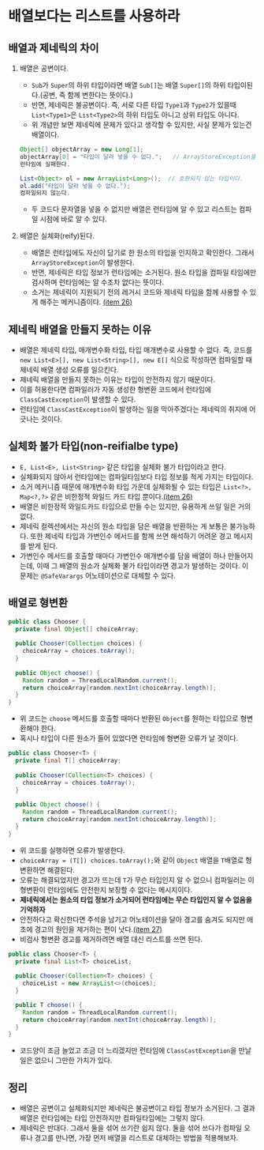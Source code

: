 # 배열보다는 리스트를 사용하라

## 배열과 제네릭의 차이

1. 배열은 공변이다.
   * `Sub`가 `Super`의 하위 타입이라면 배열 `Sub[]`는 배열 `Super[]`의 하위 타입이된다.(공변, 즉 함께 변한다는 뜻이다.)
   * 반면, 제네릭은 불공변이다. 즉, 서로 다른 타입 `Type1`과 `Type2`가 있을때 `List<Type1>`은 `List<Type2>`의
     하위 타입도 아니고 상위 타입도 아니다.
   * 위 개념만 보면 제네릭에 문제가 있다고 생각할 수 있지만, 사실 문제가 있는건 배열이다.
   ```java
   Object[] objectArray = new Long[1];
   objectArray[0] = "타입이 달라 넣을 수 없다.";   // ArrayStoreException을 던진다.
   런타임에 실패한다.
   
   List<Object> ol = new ArrayList<Long>();  // 호환되지 않는 타입이다.
   ol.add("타입이 달라 넣을 수 없다.");
   컴파일되지 않는다.
   ```
   * 두 코드다 문자열을 넣을 수 없지만 배열은 런타임에 알 수 있고 리스트는 컴파일 시점에 바로 알 수 있다.


2. 배열은 실체화(reify)된다.
   * 배열은 런타임에도 자신이 담기로 한 원소의 타입을 인지하고 확인한다. 그래서 `ArrayStoreException`이 발생한다.
   * 반면, 제네릭은 타입 정보가 런타임에는 소거된다. 원소 타입을 컴파일 타임에만 검사하며 런타임에는 알 수조차 없다는 뜻이다.
   * 소거는 제네릭이 지원되기 전의 레거시 코드와 제네릭 타입을 함께 사용할 수 있게 해주는 메커니즘이다. [(item 26)](https://github.com/parkhanbeen/study/blob/master/effective-java/5%EC%9E%A5/26.%EB%A1%9C%20%ED%83%80%EC%9E%85%EC%9D%80%20%EC%82%AC%EC%9A%A9%ED%95%98%EC%A7%80%20%EB%A7%90%EB%9D%BC.md)

## 제네릭 배열을 만들지 못하는 이유

* 배열은 제네릭 타입, 매개변수화 타입, 타입 매개변수로 사용할 수 없다. 즉, 코드를 `new List<E>[], new List<String>[], new E[]`
  식으로 작성하면 컴파일할 때 제네릭 배열 생성 오류를 일으킨다.
* 제네릭 배열을 만들지 못하는 이유는 타입이 안전하지 않기 때문이다.
* 이를 허용한다면 컴파일러가 자동 생성한 형변환 코드에서 런타임에 `ClassCastException`이 발생할 수 있다.
* 런타임에 `ClassCastException`이 발생하는 일을 막아주겠다는 제네릭의 취지에 어긋나는 것이다.

## 실체화 불가 타입(non-reifialbe type)

* `E, List<E>, List<String>` 같은 타입을 실체화 불가 타입이라고 한다.
* 실체화되지 않아서 런타임에는 컴파일타임보다 타입 정보를 적게 가지는 타입이다.
* 소거 메커니즘 때문에 매개변수화 타입 가운데 실체화될 수 있는 타입은 `List<?>, Map<?,?>` 같은 비한정적 와일드 카드 타입 뿐이다.[(item 26)](https://github.com/parkhanbeen/study/blob/master/effective-java/5%EC%9E%A5/26.%EB%A1%9C%20%ED%83%80%EC%9E%85%EC%9D%80%20%EC%82%AC%EC%9A%A9%ED%95%98%EC%A7%80%20%EB%A7%90%EB%9D%BC.md)
* 배열은 비한정적 와일드카드 타입으로 만들 수는 있지만, 유용하게 쓰일 일은 거의 없다.
* 제네릭 컬렉션에서는 자신의 원소 타입을 담은 배열을 반환하는 게 보통은 불가능하다. 또한 제네릭 타입과 가변인수 
  메서드를 함께 쓰면 해석하기 어려운 경고 메시지를 받게 된다.
* 가변인수 메서드를 호출할 때마다 가변인수 매개변수를 담을 배열이 하나 만들어지는데, 이때 그 배열의 원소가 실체화 불가
  타입이라면 경고가 발생하는 것이다. 이 문제는 `@SafeVarargs` 어노테이션으로 대체할 수 있다.

## 배열로 형변환

```java
public class Chooser {
  private final Object[] choiceArray;
  
  public Chooser(Collection choices) {
    choiceArray = choices.toArray();
  }
  
  public Object choose() {
    Random random = ThreadLocalRandom.current();
    return choiceArray[random.nextInt(choiceArray.length)];
  }
}
```

* 위 코드는 `choose` 메서드를 호출할 때마다 반환된 `Object`를 원하는 타입으로 형변환해야 한다.
* 혹시나 타입이 다른 원소가 들어 있었다면 런타임에 형변환 오류가 날 것이다.

```java
public class Chooser<T> {
  private final T[] choiceArray;
  
  public Chooser(Collection<T> choices) {
    choiceArray = choices.toArray();
  }
  
  public Object choose() {
    Random random = ThreadLocalRandom.current();
    return choiceArray[random.nextInt(choiceArray.length)];
  }
} 
```

* 위 코드를 실행하면 오류가 발생한다.
* `choiceArray = (T[]) choices.toArray();`와 같이 `Object` 배열을 `T`배열로 형변환하면 해결된다.
* 오류는 해결되었지만 경고가 뜨는데 `T`가 무슨 타입인지 알 수 없으니 컴파일러는 이 형변환이 런타임에도 안전한지 보장할 수 없다는 메시지이다.
* **제네릭에서는 원소의 타입 정보가 소거되어 런타임에는 무슨 타입인지 알 수 없음을 기억하자**
* 안전하다고 확신한다면 주석을 남기고 어노테이션을 달아 경고를 숨겨도 되지만 애초에 경고의 원인을 제거하는 편이 낫다.[(item 27)](https://github.com/parkhanbeen/study/blob/master/effective-java/5%EC%9E%A5/27.%EB%B9%84%EA%B2%80%EC%82%AC%20%EA%B2%BD%EA%B3%A0%EB%A5%BC%20%EC%A0%9C%EA%B1%B0%ED%95%98%EB%9D%BC.md)
* 비검사 형변환 경고를 제거하려면 배열 대신 리스트를 쓰면 된다.

```java
public class Chooser<T> {
  private final List<T> choiceList;
  
  public Chooser(Collection<T> choices) {
    choiceList = new ArrayList<>(choices);
  }

  public T choose() {
    Random random = ThreadLocalRandom.current();
    return choiceArray[random.nextInt(choiceArray.length)];
  }
} 
```

* 코드양이 조금 늘었고 조금 더 느리겠지만 런타임에 `ClassCastException`을 만날 일은 없으니 그만한 가치가 있다.


## 정리

* 배열은 공변이고 실체화되지만 제네릭은 불공변이고 타입 정보가 소거된다. 그 결과 배열은 런타임에는 타입 안전하지만 컴파일타임에는 그렇지 않다.
* 제네릭은 반대다. 그래서 둘을 섞어 쓰기란 쉽지 않다. 둘을 섞어 쓰다가 컴파일 오류나 경고를 만나면, 가장 먼저 배열을 리스트로 대체하는 방법을
  적용해보자.
